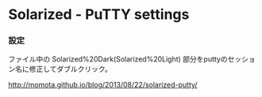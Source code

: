 Solarized - PuTTY settings
==========================

### 設定
ファイル中の Solarized%20Dark(Solarized%20Light) 部分をputtyのセッション名に修正してダブルクリック。

http://momota.github.io/blog/2013/08/22/solarized-putty/
